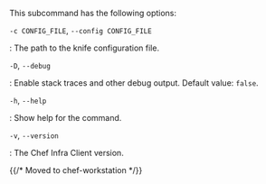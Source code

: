 This subcommand has the following options:

`-c CONFIG_FILE`, `--config CONFIG_FILE`

:   The path to the knife configuration file.

`-D`, `--debug`

:   Enable stack traces and other debug output. Default value: `false`.

`-h`, `--help`

:   Show help for the command.

`-v`, `--version`

:   The Chef Infra Client version.

{{/* Moved to chef-workstation */}}